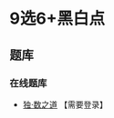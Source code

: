# 9选6+黑白点

## 题库

### 在线题库

- [独·数之道](http://www.sudokufans.org.cn/lx/game.index.php?type=9s6hb) 【需要登录】
